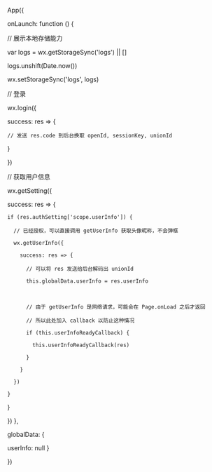 App({

onLaunch: function () {

// 展示本地存储能力

var logs = wx.getStorageSync('logs') || []

logs.unshift(Date.now())

wx.setStorageSync('logs', logs)



// 登录

wx.login({

  success: res => {

    // 发送 res.code 到后台换取 openId, sessionKey, unionId

  }

})

// 获取用户信息

wx.getSetting({

  success: res => {

    if (res.authSetting['scope.userInfo']) {

      // 已经授权，可以直接调用 getUserInfo 获取头像昵称，不会弹框

      wx.getUserInfo({

        success: res => {

          // 可以将 res 发送给后台解码出 unionId

          this.globalData.userInfo = res.userInfo



          // 由于 getUserInfo 是网络请求，可能会在 Page.onLoad 之后才返回

          // 所以此处加入 callback 以防止这种情况

          if (this.userInfoReadyCallback) {

            this.userInfoReadyCallback(res)

          }

        }

      })

    }

  }

})
},

globalData: {

userInfo: null
}

})
